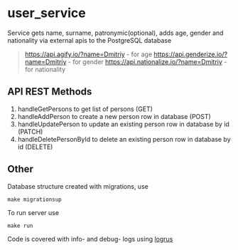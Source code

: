 # user_service

Service gets name, surname, patronymic(optional), adds age, gender and nationality via external apis to the PostgreSQL database
>https://api.agify.io/?name=Dmitriy - for age
>https://api.genderize.io/?name=Dmitriy - for gender
>https://api.nationalize.io/?name=Dmitriy - for nationality

## API REST Methods
1. handleGetPersons to get list of persons \(GET\)
2. handleAddPerson to create a new person row in database \(POST\)
3. handleUpdatePerson to update an existing person row in database by id \(PATCH\)
4. handleDeletePersonById to delete an existing person row in database by id \(DELETE\)

## Other

Database structure created with migrations, use
```shell
make migrationsup
```

To run server use 
```shell
make run
```

Code is covered with info- and debug- logs using [logrus](https://github.com/sirupsen/logrus)